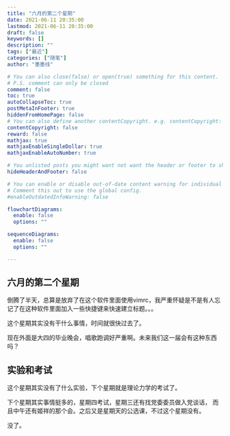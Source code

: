 ```yaml
---
title: "六月的第二个星期"
date: 2021-06-11 20:35:00
lastmod: 2021-06-11 20:35:00
draft: false
keywords: []
description: ""
tags: ["最近"]
categories: ["随笔"]
author: "墨墨线"

# You can also close(false) or open(true) something for this content.
# P.S. comment can only be closed
comment: false
toc: true
autoCollapseToc: true
postMetaInFooter: true
hiddenFromHomePage: false
# You can also define another contentCopyright. e.g. contentCopyright: "This is another copyright."
contentCopyright: false
reward: false
mathjax: true
mathjaxEnableSingleDollar: true
mathjaxEnableAutoNumber: true

# You unlisted posts you might want not want the header or footer to show
hideHeaderAndFooter: false

# You can enable or disable out-of-date content warning for individual post.
# Comment this out to use the global config.
#enableOutdatedInfoWarning: false

flowchartDiagrams:
  enable: false
  options: ""

sequenceDiagrams: 
  enable: false
  options: ""

---
```


<!--more-->
## 六月的第二个星期
倒腾了半天，总算是放弃了在这个软件里面使用vimrc，我严重怀疑是不是有人忘记了在这种软件里面加入一些快捷键来快速建立标题。。。

这个星期其实没有干什么事情，时间就很快过去了。

现在外面是大四的毕业晚会，唱歌跑调好严重啊。未来我们这一届会有这种东西吗？

## 实验和考试
这个星期其实没有了什么实验，下个星期就是理论力学的考试了。

下个星期其实事情挺多的，星期四考试，星期三还有找党委委员做入党谈话，
而且中午还有姬祥的那个会。之后又是星期天的公选课，不过这个星期没有。

没了。
